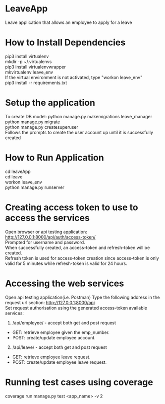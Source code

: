 # LeaveApp
Leave application that allows an employee to apply for a leave

# How to Install Dependencies
pip3 install virtualenv <br/>
mkdir -p ~/.virtualenvs <br/>
pip3 install virtualenvwrapper <br/>
mkvirtualenv leave_env <br/>
If the virtual environment is not activated, type "workon leave_env" <br/> 
pip3 install -r requirements.txt

# Setup the application
To create DB model: python manage.py makemigrations leave_manager <br/>
python manage.py migrate <br/>
python manage.py createsuperuser <br/>
Follows the prompts to create the user account up until it is successfully created <br/>

# How to Run Application
cd leaveApp <br/>
cd leave <br/>
workon leave_env <br/>
python manage.py runserver

# Creating access token to use to access the services
Open browser or api testing application: http://127.0.0.1:8000/api/auth/access-token/ <br/>
Prompted for username and password. <br/>
When successfully created, an access-token and refresh-token will be created. <br/>
Refresh token is used for access-token creation since access-token is only valid for 5 minutes while refresh-token is valid for 24 hours. <br/>

# Accessing the web services

Open api testing application(i.e. Postman)
Type the following address in the request url section: http://127.0.0.1:8000/api <br/>
Set request authorisation using the generated access-token
available services: <br/>
1. /api/employee/ - accept both get and post request <br/>
  - GET: retrieve employee given the emp_number.<br/>
  - POST: create/update employee account.<br/>
2. /api/leave/ - accept both get and post request <br/>
  - GET: retrieve employee leave request. <br/>
  - POST: create/update employee leave request. <br/>
# Running test cases using coverage
coverage run manage.py test <app_name> -v 2



